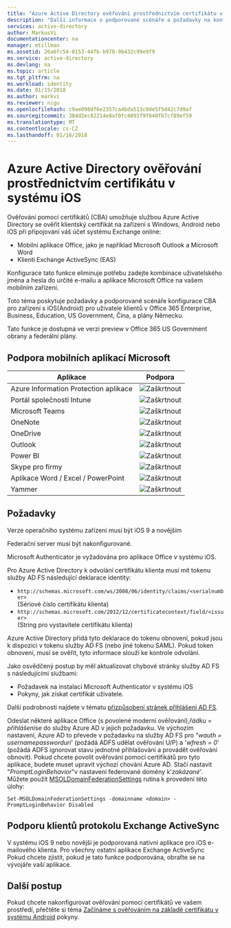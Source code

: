 ```yaml
---
title: "Azure Active Directory ověřování prostřednictvím certifikátu v systému iOS | Microsoft Docs"
description: "Další informace o podporované scénáře a požadavky na konfiguraci ověřování pomocí certifikátů v řešeních s zařízení s iOS"
services: active-directory
author: MarkusVi
documentationcenter: na
manager: mtillman
ms.assetid: 26a6fc54-0153-44fb-b970-9b432c99e9f9
ms.service: active-directory
ms.devlang: na
ms.topic: article
ms.tgt_pltfrm: na
ms.workload: identity
ms.date: 01/15/2018
ms.author: markvi
ms.reviewer: nigu
ms.openlocfilehash: c9ae098df6e2357ca4bda513c0de5f5d42c7d9af
ms.sourcegitcommit: 384d2ec82214e8af0fc4891f9f840fb7cf89ef59
ms.translationtype: MT
ms.contentlocale: cs-CZ
ms.lasthandoff: 01/16/2018
---
```

# <a name="azure-active-directory-certificate-based-authentication-on-ios"></a>Azure Active Directory ověřování prostřednictvím certifikátu v systému iOS

Ověřování pomocí certifikátů (CBA) umožňuje službou Azure Active Directory se ověřit klientský certifikát na zařízení s Windows, Android nebo iOS při připojování váš účet systému Exchange online:

* Mobilní aplikace Office, jako je například Microsoft Outlook a Microsoft Word   
* Klienti Exchange ActiveSync (EAS)

Konfigurace tato funkce eliminuje potřebu zadejte kombinace uživatelského jména a hesla do určité e-mailu a aplikace Microsoft Office na vašem mobilním zařízení.

Toto téma poskytuje požadavky a podporované scénáře konfigurace CBA pro zařízení s iOS(Android) pro uživatele klientů v Office 365 Enterprise, Business, Education, US Government, Čína, a plány Německu.

Tato funkce je dostupná ve verzi preview v Office 365 US Government obrany a federální plány.




## <a name="microsoft-mobile-applications-support"></a>Podpora mobilních aplikací Microsoft

| Aplikace | Podpora |
| --- | --- |
| Azure Information Protection aplikace |![Zaškrtnout][1] |
| Portál společnosti Intune |![Zaškrtnout][1] |
| Microsoft Teams |![Zaškrtnout][1] |
| OneNote |![Zaškrtnout][1] |
| OneDrive |![Zaškrtnout][1] |
| Outlook |![Zaškrtnout][1] |
| Power BI |![Zaškrtnout][1] |
| Skype pro firmy |![Zaškrtnout][1] |
| Aplikace Word / Excel / PowerPoint |![Zaškrtnout][1] |
| Yammer |![Zaškrtnout][1] |


## <a name="requirements"></a>Požadavky

Verze operačního systému zařízení musí být iOS 9 a novějším

Federační server musí být nakonfigurované.  

Microsoft Authenticator je vyžadována pro aplikace Office v systému iOS.  

Pro Azure Active Directory k odvolání certifikátu klienta musí mít tokenu služby AD FS následující deklarace identity:  

* `http://schemas.microsoft.com/ws/2008/06/identity/claims/<serialnumber>`  
  (Sériové číslo certifikátu klienta)
* `http://schemas.microsoft.com/2012/12/certificatecontext/field/<issuer>`  
  (String pro vystavitele certifikátu klienta)

Azure Active Directory přidá tyto deklarace do tokenu obnovení, pokud jsou k dispozici v tokenu služby AD FS (nebo jiné tokenu SAML). Pokud token obnovení, musí se ověřit, tyto informace slouží ke kontrole odvolání.

Jako osvědčený postup by měl aktualizovat chybové stránky služby AD FS s následujícími službami:

* Požadavek na instalaci Microsoft Authenticator v systému iOS
* Pokyny, jak získat certifikát uživatele.

Další podrobnosti najdete v tématu [přizpůsobení stránek přihlášení AD FS](https://technet.microsoft.com/library/dn280950.aspx).

Odeslat některé aplikace Office (s povolené moderní ověřování),*řádku = přihlášení*se do služby Azure AD v jejich požadavku. Ve výchozím nastavení, Azure AD to převede v požadavku na služby AD FS pro "*wauth = usernamepassworduri*' (požádá ADFS udělat ověřování U/P) a '*wfresh = 0*' (požádá ADFS ignorovat stavu jednotné přihlašování a provádět ověřování obnovit). Pokud chcete povolit ověřování pomocí certifikátů pro tyto aplikace, budete muset upravit výchozí chování Azure AD. Stačí nastavit "*PromptLoginBehavior*"v nastavení federované domény k'*zakázané*'.
Můžete použít [MSOLDomainFederationSettings](/powershell/module/msonline/set-msoldomainfederationsettings?view=azureadps-1.0) rutina k provedení této úlohy:

`Set-MSOLDomainFederationSettings -domainname <domain> -PromptLoginBehavior Disabled`


## <a name="exchange-activesync-clients-support"></a>Podporu klientů protokolu Exchange ActiveSync
V systému iOS 9 nebo novější je podporovaná nativní aplikace pro iOS e-mailového klienta. Pro všechny ostatní aplikace Exchange ActiveSync Pokud chcete zjistit, pokud je tato funkce podporována, obraťte se na vývojáře vaší aplikace.  


## <a name="next-steps"></a>Další postup

Pokud chcete nakonfigurovat ověřování pomocí certifikátů ve vašem prostředí, přečtěte si téma [Začínáme s ověřováním na základě certifikátu v systému Android](active-directory-certificate-based-authentication-get-started.md) pokyny.


<!--Image references-->
[1]: ./media/active-directory-certificate-based-authentication-ios/ic195031.png
